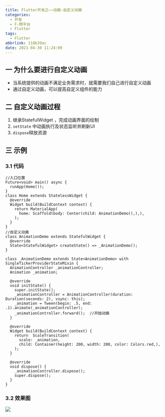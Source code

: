 ```yaml
---
title: Flutter开发之——动画-自定义动画
categories:
  - 开发
  - F-跨平台
  - Flutter
tags:
  - Flutter
abbrlink: 118b39ac
date: 2021-04-30 11:24:09
---
```

## 一 为什么要进行自定义动画

* 当系统提供的动画不满足业务需求时，就需要我们自己进行自定义动画
* 通过自定义动画，可以提高自定义组件的能力

<!--more-->

## 二 自定义动画过程

1. 继承StatefulWidget ，完成动画界面的绘制
2. `setState` 中动画执行及状态监听并刷新UI
3.  `dispose`释放资源

## 三 示例

### 3.1 代码

```
//入口位置
Future<void> main() async {
  runApp(Home());
}
class Home extends StatelessWidget {
  @override
  Widget build(BuildContext context) {
    return MaterialApp(
      home: Scaffold(body: Center(child: AnimationDemo(),),),
    );
  }
}
//自定义动画
class AnimationDemo extends StatefulWidget {
  @override
  State<StatefulWidget> createState() => _AnimationDemo();
}

class _AnimationDemo extends State<AnimationDemo> with SingleTickerProviderStateMixin {
  AnimationController _animationController;
  Animation _animation;

  @override
  void initState() {
    super.initState();
    _animationController = AnimationController(duration: Duration(seconds: 2), vsync: this);
    _animation = Tween(begin: .5, end: .1).animate(_animationController);
    _animationController.forward();  //开始动画
  }

  @override
  Widget build(BuildContext context) {
    return  ScaleTransition(
      scale: _animation,
      child: Container(height: 200, width: 200, color: Colors.red,),
    );
  }

  @override
  void dispose() {
    _animationController.dispose();
    super.dispose();
  }
}
```

### 3.2 效果图
![][1]


[1]:https://fastly.jsdelivr.net/gh/PGzxc/CDN@master/blog-flutter/flutter-tween-define-sample.gif